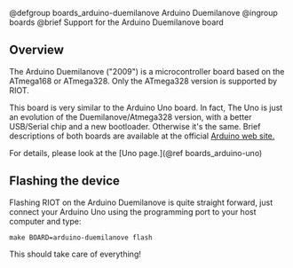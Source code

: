 @defgroup    boards_arduino-duemilanove Arduino Duemilanove
@ingroup     boards
@brief       Support for the Arduino Duemilanove board

## Overview
The Arduino Duemilanove ("2009") is a microcontroller board based on the
ATmega168 or ATmega328.
Only the ATmega328 version is supported by RIOT.

This board is very similar to the Arduino Uno board.
In fact, The Uno is just an evolution of the Duemilanove/Atmega328 version,
with a better USB/Serial chip and a new bootloader.
Otherwise it's the same. Brief descriptions of both boards are available at
the official [Arduino web site.](https://www.arduino.cc/en/Main/Boards)

For details, please look at the [Uno page.](@ref boards_arduino-uno)

## Flashing the device
Flashing RIOT on the Arduino Duemilanove is quite straight forward, just
connect your Arduino Uno using the programming port to your host computer and
type:

`make BOARD=arduino-duemilanove flash`

This should take care of everything!
